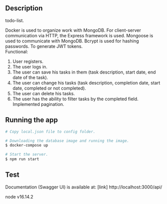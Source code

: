 ## Description

todo-list.

Docker is used to organize work with MongoDB. For client-server communication via HTTP, the Express framework is used. Mongoose is used to communicate with MongoDB. Bcrypt is used for hashing passwords. To generate JWT tokens.  
Functional:

1. User registers.
2. The user logs in.
3. The user can save his tasks in them (task description, start date, end date of the task).
4. The user can change his tasks (task description, completion date, start date, completed or not completed).
5. The user can delete his tasks.
6. The user has the ability to filter tasks by the completed field. Implemented pagination.

## Running the app

```bash
# Copy local.json file to config folder.

# Downloading the database image and running the image.
$ docker-compose up

# Start the server.
$ npm run start


```

## Test

Documentation (Swagger UI) is available at: [link] http://localhost:3000/api/

node v16.14.2
